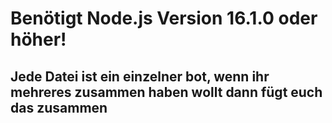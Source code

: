 # Benötigt Node.js Version 16.1.0 oder höher!

## Jede Datei ist ein einzelner bot, wenn ihr mehreres zusammen haben wollt dann fügt euch das zusammen
